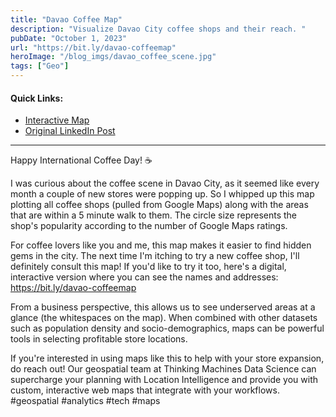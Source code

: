 ```yaml
---
title: "Davao Coffee Map"
description: "Visualize Davao City coffee shops and their reach. "
pubDate: "October 1, 2023"
url: "https://bit.ly/davao-coffeemap"
heroImage: "/blog_imgs/davao_coffee_scene.jpg"
tags: ["Geo"]
---
```


#### Quick Links:
- <a href="https://bit.ly/davao-coffeemap" target="_blank">Interactive Map</a>
- <a href="https://www.linkedin.com/feed/update/urn:li:activity:7114057898518872064/" target="_blank">Original LinkedIn Post</a>
---

Happy International Coffee Day! ☕

I was curious about the coffee scene in Davao City, as it seemed like every month a couple of new stores were popping up. So I whipped up this map plotting all coffee shops (pulled from Google Maps) along with the areas that are within a 5 minute walk to them. The circle size represents the shop's popularity according to the number of Google Maps ratings.

For coffee lovers like you and me, this map makes it easier to find hidden gems in the city. The next time I'm itching to try a new coffee shop, I'll definitely consult this map! If you'd like to try it too, here's a digital, interactive version where you can see the names and addresses: https://bit.ly/davao-coffeemap

From a business perspective, this allows us to see underserved areas at a glance (the whitespaces on the map). When combined with other datasets such as population density and socio-demographics, maps can be powerful tools in selecting profitable store locations.

If you're interested in using maps like this to help with your store expansion, do reach out! Our geospatial team at Thinking Machines Data Science can supercharge your planning with Location Intelligence and provide you with custom, interactive web maps that integrate with your workflows. #geospatial #analytics #tech #maps 